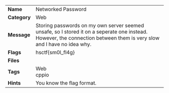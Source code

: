 <table>
  <tr>
    <td><strong>Name</strong></td>
    <td>Networked Password</td>
  </tr>
  <tr>
    <td><strong>Category</strong></td>
    <td>Web</td>
  </tr>
  <tr>
    <td><strong>Message</strong></td>
    <td>Storing passwords on my own server seemed unsafe, so I stored it on a seperate one instead. However, the connection between them is very slow and I have no idea why.</td>
  </tr>
  <tr>
    <td><strong>Flags</strong></td>
    <td>hsctf{sm0l_fl4g}</td>
  </tr>
  <tr>
    <td><strong>Files</strong></td>
    <td></td>
  </tr>
  <tr>
    <td><strong>Tags</strong></td>
    <td>Web<br>cppio</td>
  </tr>
  <tr>
    <td><strong>Hints</strong></td>
    <td>You know the flag format.</td>
  </tr>
</table>
